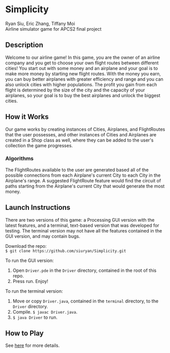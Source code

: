 # Simplicity
Ryan Siu, Eric Zhang, Tiffany Moi<br>
Airline simulator game for APCS2 final project

## Description
Welcome to our airline game! In this game, you are the owner of an airline company and you get to choose your own flight routes between different cities! You start out with some money and an airplane and your goal is to make more money by starting new flight routes. With the money you earn, you can buy better airplanes with greater efficiency and range and you can also unlock cities with higher populations. The profit you gain from each flight is determined by the size of the city and the capacity of your airplanes, so your goal is to buy the best airplanes and unlock the biggest cities. 

## How it Works
Our game works by creating instances of Cities, Airplanes, and FlightRoutes that the user possesses, and other instances of Cities and Airplanes are created in a Shop class as well, where they can be added to the user's collection the game progresses. 
### Algorithms
The FlightRoutes available to the user are generated based all of the possible connections from each Airplane's current City to each City in the Airplane's range. A suggested FlightRoute feature would find the circuit of paths starting from the Airplane's current City that would generate the most money.

## Launch Instructions
There are two versions of this game: a Processing GUI version with the latest features, and a terminal, text-based version that was developed for testing. The terminal version may not have all the features contained in the GUI version, and may contain bugs.

Download the repo:<br>
```$ git clone https://github.com/siuryan/Simplicity.git```

To run the GUI version:
1. Open ```Driver.pde``` in the ```Driver``` directory, contained in the root of this repo.
2. Press run. Enjoy!

To run the terminal version:
1. Move or copy ```Driver.java```, contained in the ```terminal``` directory, to the ```Driver``` directory.
2. Compile. ```$ javac Driver.java```.
3. ```$ java Driver``` to run.

## How to Play
See [here](https://github.com/siuryan/Simplicity/blob/master/Help.md) for more details.
